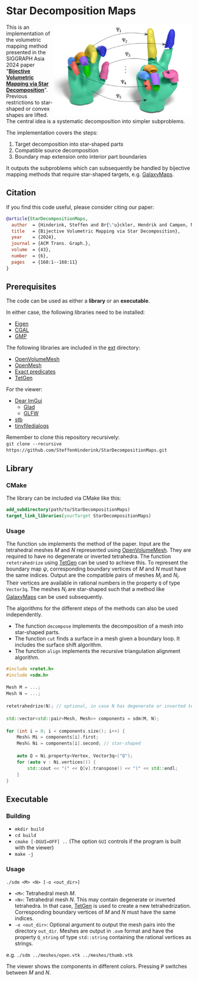 # Star Decomposition Maps

<img src=sdm-image.jpeg width=375 align=right>

This is an implementation of the volumetric mapping method presented in the SIGGRAPH Asia 2024 paper
"[**Bijective Volumetric Mapping via Star Decomposition**](http://graphics.cs.uos.de/papers/sdm-preprint.pdf)".
Previous restrictions to star-shaped or convex shapes are lifted.
The central idea is a systematic decomposition into simpler subproblems.

The implementation covers the steps:

1. Target decomposition into star-shaped parts
2. Compatible source decomposition
3. Boundary map extension onto interior part boundaries

It outputs the subproblems which can subsequently be handled by bijective mapping methods that require star-shaped targets, e.g.
[GalaxyMaps](https://github.com/SteffenHinderink/GalaxyMaps).

## Citation

If you find this code useful, please consider citing our paper:

```bibtex
@article{StarDecompositionMaps,
  author  = {Hinderink, Steffen and Br{\"u}ckler, Hendrik and Campen, Marcel},
  title   = {Bijective Volumetric Mapping via Star Decomposition},
  year    = {2024},
  journal = {ACM Trans. Graph.},
  volume  = {43},
  number  = {6},
  pages   = {168:1--168:11}
}
```

## Prerequisites

The code can be used as either a **library** or an **executable**.

In either case, the following libraries need to be installed:

- [Eigen](https://eigen.tuxfamily.org)
- [CGAL](https://www.cgal.org)
- [GMP](https://gmplib.org)

The following libraries are included in the [ext](ext) directory:

- [OpenVolumeMesh](https://gitlab.vci.rwth-aachen.de:9000/OpenVolumeMesh/OpenVolumeMesh.git)
- [OpenMesh](https://gitlab.vci.rwth-aachen.de:9000/OpenMesh/OpenMesh.git)
- [Exact predicates](https://www.cs.cmu.edu/~quake/robust.html)
- [TetGen](http://www.tetgen.org)

For the viewer:

- [Dear ImGui](https://github.com/ocornut/imgui.git)
  - [Glad](https://glad.dav1d.de)
  - [GLFW](https://github.com/glfw/glfw.git)
- [stb](https://github.com/nothings/stb)
- [tinyfiledialogs](https://sourceforge.net/projects/tinyfiledialogs/)

Remember to clone this repository recursively:\
```git clone --recursive https://github.com/SteffenHinderink/StarDecompositionMaps.git```

## Library

### CMake

The library can be included via CMake like this:

```cmake
add_subdirectory(path/to/StarDecompositionMaps)
target_link_libraries(yourTarget StarDecompositionMaps)
```

### Usage

The function ```sdm``` implements the method of the paper.
Input are the tetrahedral meshes $M$ and $N$ represented using
[OpenVolumeMesh](https://www.graphics.rwth-aachen.de/software/openvolumemesh/).
They are required to have no degenerate or inverted tetrahedra.
The function ```retetrahedrize``` using
[TetGen](http://www.tetgen.org)
can be used to achieve this.
To represent the boundary map $\psi$, corresponding boundary vertices of $M$ and $N$ must have the same indices.
Output are the compatible pairs of meshes $M_i$ and $N_i$.
Their vertices are available in rational numbers in the property ```Q``` of type ```Vector3q```.
The meshes $N_i$ are star-shaped such that a method like
[GalaxyMaps](https://github.com/SteffenHinderink/GalaxyMaps)
can be used subsequently.

The algorithms for the different steps of the methods can also be used independently.
- The function ```decompose``` implements the decomposition of a mesh into star-shaped parts.
- The function ```cut``` finds a surface in a mesh given a boundary loop.
  It includes the surface shift algorithm.
- The function ```align``` implements the recursive triangulation alignment algorithm.

```cpp
#include <retet.h>
#include <sdm.h>

Mesh M = ...;
Mesh N = ...;

retetrahedrize(N); // optional, in case N has degenerate or inverted tetrahedra

std::vector<std::pair<Mesh, Mesh>> components = sdm(M, N);

for (int i = 0; i < components.size(); i++) {
    Mesh& Mi = components[i].first;
    Mesh& Ni = components[i].second; // star-shaped

    auto Q = Ni.property<Vertex, Vector3q>("Q");
    for (auto v : Ni.vertices()) {
        std::cout << "(" << Q[v].transpose() << ")" << std::endl;
    }
}
```

## Executable

### Building

- ```mkdir build```
- ```cd build```
- ```cmake [-DGUI=OFF] ..``` (The option ```GUI``` controls if the program is built with the viewer)
- ```make -j```

### Usage

```./sdm <M> <N> [-o <out_dir>]```

- ```<M>```:
Tetrahedral mesh $M$.
- ```<N>```:
Tetrahedral mesh $N$.
This may contain degenerate or inverted tetrahedra.
In that case,
[TetGen](http://www.tetgen.org)
is used to create a new tetrahedrization.
Corresponding boundary vertices of $M$ and $N$ must have the same indices.
- ```-o <out_dir>```:
Optional argument to output the mesh pairs into the directory ```out_dir```.
Meshes are output in ```.ovm``` format
and have the property ```Q_string``` of type ```std::string```
containing the rational vertices as strings.

e.g. ```./sdm ../meshes/open.vtk ../meshes/thumb.vtk```

The viewer shows the components in different colors.
Pressing <kbd>P</kbd> switches between $M$ and $N$.
